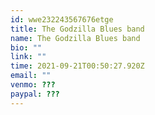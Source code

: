 ```yaml
---
id: wwe232243567676etge
title: The Godzilla Blues band
name: The Godzilla Blues band
bio: ""
link: ""
time: 2021-09-21T00:50:27.920Z
email: ""
venmo: ???
paypal: ???
---
```


